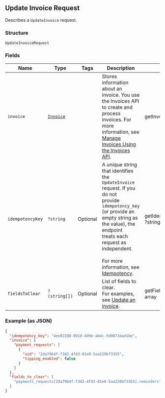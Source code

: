 ## Update Invoice Request

Describes a `UpdateInvoice` request.

### Structure

`UpdateInvoiceRequest`

### Fields

| Name | Type | Tags | Description | Getter | Setter |
|  --- | --- | --- | --- | --- | --- |
| `invoice` | [`Invoice`](/doc/models/invoice.md) |  | Stores information about an invoice. You use the Invoices API to create and process<br>invoices. For more information, see [Manage Invoices Using the Invoices API](https://developer.squareup.com/docs/docs/invoices-api/overview). | getInvoice(): Invoice | setInvoice(Invoice invoice): void |
| `idempotencyKey` | `?string` | Optional | A unique string that identifies the `UpdateInvoice` request. If you do not<br>provide `idempotency_key` (or provide an empty string as the value), the endpoint<br>treats each request as independent.<br><br>For more information, see [Idempotency](https://developer.squareup.com/docs/docs/working-with-apis/idempotency). | getIdempotencyKey(): ?string | setIdempotencyKey(?string idempotencyKey): void |
| `fieldsToClear` | `?(string[])` | Optional | List of fields to clear.<br>For examples, see [Update an invoice](https://developer.squareup.com/docs/docs/invoices-api/overview#update-an-invoice). | getFieldsToClear(): ?array | setFieldsToClear(?array fieldsToClear): void |

### Example (as JSON)

```json
{
  "idempotency_key": "4ee82288-0910-499e-ab4c-5d0071dad1be",
  "invoice": {
    "payment_requests": [
      {
        "uid": "2da7964f-f3d2-4f43-81e8-5aa220bf3355",
        "tipping_enabled": false
      }
    ]
  },
  "fields_to_clear": [
    "payments_requests[2da7964f-f3d2-4f43-81e8-5aa220bf3355].reminders"
  ]
}
```

